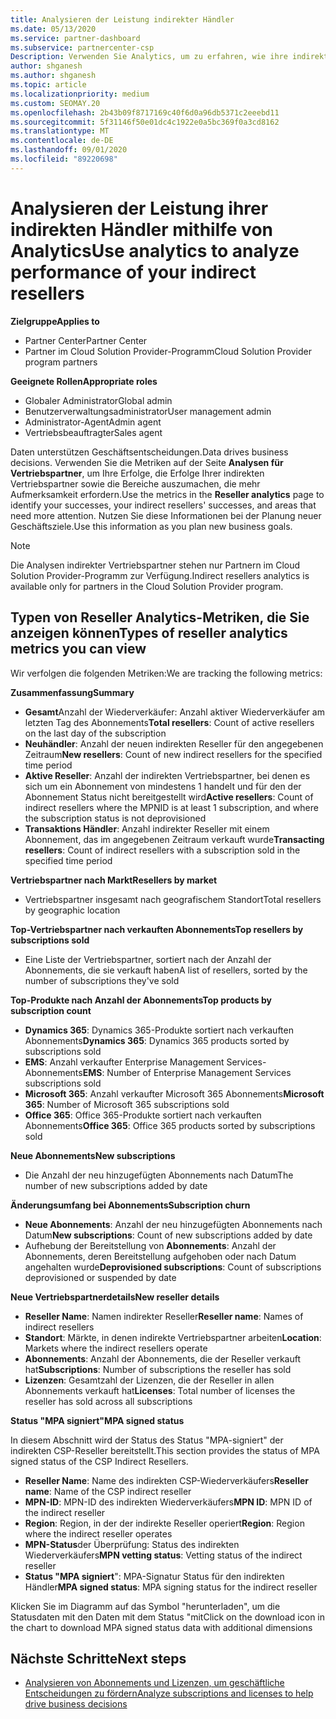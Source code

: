 ```yaml
---
title: Analysieren der Leistung indirekter Händler
ms.date: 05/13/2020
ms.service: partner-dashboard
ms.subservice: partnercenter-csp
Description: Verwenden Sie Analytics, um zu erfahren, wie ihre indirekten Vertriebspartner dies tun, sowohl ihre Erfolge als auch die Bereiche, die möglicherweise mehr Aufmerksamkeit erfordern
author: shganesh
ms.author: shganesh
ms.topic: article
ms.localizationpriority: medium
ms.custom: SEOMAY.20
ms.openlocfilehash: 2b43b09f8717169c40f6d0a96db5371c2eeebd11
ms.sourcegitcommit: 5f31146f50e01dc4c1922e0a5bc369f0a3cd8162
ms.translationtype: MT
ms.contentlocale: de-DE
ms.lasthandoff: 09/01/2020
ms.locfileid: "89220698"
---
```

# <a name="use-analytics-to-analyze-performance-of-your-indirect-resellers"></a><span data-ttu-id="0040c-103">Analysieren der Leistung ihrer indirekten Händler mithilfe von Analytics</span><span class="sxs-lookup"><span data-stu-id="0040c-103">Use analytics to analyze performance of your indirect resellers</span></span>

<span data-ttu-id="0040c-104">**Zielgruppe**</span><span class="sxs-lookup"><span data-stu-id="0040c-104">**Applies to**</span></span>

- <span data-ttu-id="0040c-105">Partner Center</span><span class="sxs-lookup"><span data-stu-id="0040c-105">Partner Center</span></span>
- <span data-ttu-id="0040c-106">Partner im Cloud Solution Provider-Programm</span><span class="sxs-lookup"><span data-stu-id="0040c-106">Cloud Solution Provider program partners</span></span>

<span data-ttu-id="0040c-107">**Geeignete Rollen**</span><span class="sxs-lookup"><span data-stu-id="0040c-107">**Appropriate roles**</span></span>

- <span data-ttu-id="0040c-108">Globaler Administrator</span><span class="sxs-lookup"><span data-stu-id="0040c-108">Global admin</span></span>
- <span data-ttu-id="0040c-109">Benutzerverwaltungsadministrator</span><span class="sxs-lookup"><span data-stu-id="0040c-109">User management admin</span></span>
- <span data-ttu-id="0040c-110">Administrator-Agent</span><span class="sxs-lookup"><span data-stu-id="0040c-110">Admin agent</span></span>
- <span data-ttu-id="0040c-111">Vertriebsbeauftragter</span><span class="sxs-lookup"><span data-stu-id="0040c-111">Sales agent</span></span>

<span data-ttu-id="0040c-112">Daten unterstützen Geschäftsentscheidungen.</span><span class="sxs-lookup"><span data-stu-id="0040c-112">Data drives business decisions.</span></span> <span data-ttu-id="0040c-113">Verwenden Sie die Metriken auf der Seite **Analysen für Vertriebspartner**, um Ihre Erfolge, die Erfolge Ihrer indirekten Vertriebspartner sowie die Bereiche auszumachen, die mehr Aufmerksamkeit erfordern.</span><span class="sxs-lookup"><span data-stu-id="0040c-113">Use the metrics in the **Reseller analytics** page to identify your successes, your indirect resellers' successes, and areas that need more attention.</span></span> <span data-ttu-id="0040c-114">Nutzen Sie diese Informationen bei der Planung neuer Geschäftsziele.</span><span class="sxs-lookup"><span data-stu-id="0040c-114">Use this information as you plan new business goals.</span></span>

> [!NOTE]
> <span data-ttu-id="0040c-115">Die Analysen indirekter Vertriebspartner stehen nur Partnern im Cloud Solution Provider-Programm zur Verfügung.</span><span class="sxs-lookup"><span data-stu-id="0040c-115">Indirect resellers analytics is available only for partners in the Cloud Solution Provider program.</span></span>

## <a name="types-of-reseller-analytics-metrics-you-can-view"></a><span data-ttu-id="0040c-116">Typen von Reseller Analytics-Metriken, die Sie anzeigen können</span><span class="sxs-lookup"><span data-stu-id="0040c-116">Types of reseller analytics metrics you can view</span></span>

<span data-ttu-id="0040c-117">Wir verfolgen die folgenden Metriken:</span><span class="sxs-lookup"><span data-stu-id="0040c-117">We are tracking the following metrics:</span></span>

<span data-ttu-id="0040c-118">**Zusammenfassung**</span><span class="sxs-lookup"><span data-stu-id="0040c-118">**Summary**</span></span>  
 - <span data-ttu-id="0040c-119">**Gesamt**Anzahl der Wiederverkäufer: Anzahl aktiver Wiederverkäufer am letzten Tag des Abonnements</span><span class="sxs-lookup"><span data-stu-id="0040c-119">**Total resellers**: Count of active resellers on the last day of the subscription</span></span>  
 - <span data-ttu-id="0040c-120">**Neuhändler**: Anzahl der neuen indirekten Reseller für den angegebenen Zeitraum</span><span class="sxs-lookup"><span data-stu-id="0040c-120">**New resellers**: Count of new indirect resellers for the specified time period</span></span>  
 - <span data-ttu-id="0040c-121">**Aktive Reseller**: Anzahl der indirekten Vertriebspartner, bei denen es sich um ein Abonnement von mindestens 1 handelt und für den der Abonnement Status nicht bereitgestellt wird</span><span class="sxs-lookup"><span data-stu-id="0040c-121">**Active resellers**: Count of indirect resellers where the MPNID is at least 1 subscription, and where the subscription status is not deprovisioned</span></span>  
 - <span data-ttu-id="0040c-122">**Transaktions Händler**: Anzahl indirekter Reseller mit einem Abonnement, das im angegebenen Zeitraum verkauft wurde</span><span class="sxs-lookup"><span data-stu-id="0040c-122">**Transacting resellers**: Count of indirect resellers with a subscription sold in the specified time period</span></span>  

<span data-ttu-id="0040c-123">**Vertriebspartner nach Markt**</span><span class="sxs-lookup"><span data-stu-id="0040c-123">**Resellers by market**</span></span>  
 - <span data-ttu-id="0040c-124">Vertriebspartner insgesamt nach geografischem Standort</span><span class="sxs-lookup"><span data-stu-id="0040c-124">Total resellers by geographic location</span></span>  

<span data-ttu-id="0040c-125">**Top-Vertriebspartner nach verkauften Abonnements**</span><span class="sxs-lookup"><span data-stu-id="0040c-125">**Top resellers by subscriptions sold**</span></span>
 - <span data-ttu-id="0040c-126">Eine Liste der Vertriebspartner, sortiert nach der Anzahl der Abonnements, die sie verkauft haben</span><span class="sxs-lookup"><span data-stu-id="0040c-126">A list of resellers, sorted by the number of subscriptions they've sold</span></span>  

<span data-ttu-id="0040c-127">**Top-Produkte nach Anzahl der Abonnements**</span><span class="sxs-lookup"><span data-stu-id="0040c-127">**Top products by subscription count**</span></span>  
 - <span data-ttu-id="0040c-128">**Dynamics 365**: Dynamics 365-Produkte sortiert nach verkauften Abonnements</span><span class="sxs-lookup"><span data-stu-id="0040c-128">**Dynamics 365**: Dynamics 365 products sorted by subscriptions sold</span></span>  
 - <span data-ttu-id="0040c-129">**EMS**: Anzahl verkaufter Enterprise Management Services-Abonnements</span><span class="sxs-lookup"><span data-stu-id="0040c-129">**EMS**: Number of Enterprise Management Services subscriptions sold</span></span>  
 - <span data-ttu-id="0040c-130">**Microsoft 365**: Anzahl verkaufter Microsoft 365 Abonnements</span><span class="sxs-lookup"><span data-stu-id="0040c-130">**Microsoft 365**: Number of Microsoft 365 subscriptions sold</span></span>  
 - <span data-ttu-id="0040c-131">**Office 365**: Office 365-Produkte sortiert nach verkauften Abonnements</span><span class="sxs-lookup"><span data-stu-id="0040c-131">**Office 365**: Office 365 products sorted by subscriptions sold</span></span>  

<span data-ttu-id="0040c-132">**Neue Abonnements**</span><span class="sxs-lookup"><span data-stu-id="0040c-132">**New subscriptions**</span></span>  
 - <span data-ttu-id="0040c-133">Die Anzahl der neu hinzugefügten Abonnements nach Datum</span><span class="sxs-lookup"><span data-stu-id="0040c-133">The number of new subscriptions added by date</span></span>  

<span data-ttu-id="0040c-134">**Änderungsumfang bei Abonnements**</span><span class="sxs-lookup"><span data-stu-id="0040c-134">**Subscription churn**</span></span>  
 - <span data-ttu-id="0040c-135">**Neue Abonnements**: Anzahl der neu hinzugefügten Abonnements nach Datum</span><span class="sxs-lookup"><span data-stu-id="0040c-135">**New subscriptions**: Count of new subscriptions added by date</span></span>  
 - <span data-ttu-id="0040c-136">Aufhebung der Bereitstellung von **Abonnements**: Anzahl der Abonnements, deren Bereitstellung aufgehoben oder nach Datum angehalten wurde</span><span class="sxs-lookup"><span data-stu-id="0040c-136">**Deprovisioned subscriptions**: Count of subscriptions deprovisioned or suspended by date</span></span>  

<span data-ttu-id="0040c-137">**Neue Vertriebspartnerdetails**</span><span class="sxs-lookup"><span data-stu-id="0040c-137">**New reseller details**</span></span>  
 - <span data-ttu-id="0040c-138">**Reseller Name**: Namen indirekter Reseller</span><span class="sxs-lookup"><span data-stu-id="0040c-138">**Reseller name**: Names of indirect resellers</span></span>  
 - <span data-ttu-id="0040c-139">**Standort**: Märkte, in denen indirekte Vertriebspartner arbeiten</span><span class="sxs-lookup"><span data-stu-id="0040c-139">**Location**: Markets where the indirect resellers operate</span></span>  
 - <span data-ttu-id="0040c-140">**Abonnements**: Anzahl der Abonnements, die der Reseller verkauft hat</span><span class="sxs-lookup"><span data-stu-id="0040c-140">**Subscriptions**: Number of subscriptions the reseller has sold</span></span>  
 - <span data-ttu-id="0040c-141">**Lizenzen**: Gesamtzahl der Lizenzen, die der Reseller in allen Abonnements verkauft hat</span><span class="sxs-lookup"><span data-stu-id="0040c-141">**Licenses**: Total number of licenses the reseller has sold across all subscriptions</span></span>  

<span data-ttu-id="0040c-142">**Status "MPA signiert"**</span><span class="sxs-lookup"><span data-stu-id="0040c-142">**MPA signed status**</span></span>

<span data-ttu-id="0040c-143">In diesem Abschnitt wird der Status des Status "MPA-signiert" der indirekten CSP-Reseller bereitstellt.</span><span class="sxs-lookup"><span data-stu-id="0040c-143">This section provides the status of MPA signed status of the CSP Indirect Resellers.</span></span>

 - <span data-ttu-id="0040c-144">**Reseller Name**: Name des indirekten CSP-Wiederverkäufers</span><span class="sxs-lookup"><span data-stu-id="0040c-144">**Reseller name**: Name of the CSP indirect reseller</span></span>
 - <span data-ttu-id="0040c-145">**MPN-ID**: MPN-ID des indirekten Wiederverkäufers</span><span class="sxs-lookup"><span data-stu-id="0040c-145">**MPN ID**: MPN ID of the indirect reseller</span></span>
 - <span data-ttu-id="0040c-146">**Region**: Region, in der der indirekte Reseller operiert</span><span class="sxs-lookup"><span data-stu-id="0040c-146">**Region**: Region where the indirect reseller operates</span></span>
 - <span data-ttu-id="0040c-147">**MPN-Status**der Überprüfung: Status des indirekten Wiederverkäufers</span><span class="sxs-lookup"><span data-stu-id="0040c-147">**MPN vetting status**: Vetting status of the indirect reseller</span></span>
 - <span data-ttu-id="0040c-148">**Status "MPA signiert**": MPA-Signatur Status für den indirekten Händler</span><span class="sxs-lookup"><span data-stu-id="0040c-148">**MPA signed status**: MPA signing status for the indirect reseller</span></span>

<span data-ttu-id="0040c-149">Klicken Sie im Diagramm auf das Symbol "herunterladen", um die Statusdaten mit den Daten mit dem Status "mit</span><span class="sxs-lookup"><span data-stu-id="0040c-149">Click on the download icon in the chart to download MPA signed status data with additional dimensions</span></span>
  
## <a name="next-steps"></a><span data-ttu-id="0040c-150">Nächste Schritte</span><span class="sxs-lookup"><span data-stu-id="0040c-150">Next steps</span></span>

- [<span data-ttu-id="0040c-151">Analysieren von Abonnements und Lizenzen, um geschäftliche Entscheidungen zu fördern</span><span class="sxs-lookup"><span data-stu-id="0040c-151">Analyze subscriptions and licenses to help drive business decisions</span></span>](analyze-subscriptions-licenses.md)